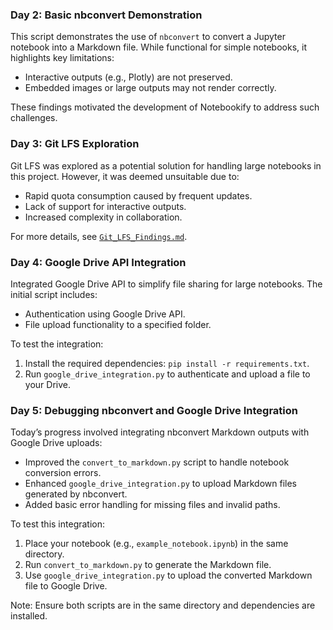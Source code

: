 ### Day 2: Basic nbconvert Demonstration

This script demonstrates the use of `nbconvert` to convert a Jupyter notebook into a Markdown file. While functional for simple notebooks, it highlights key limitations:

- Interactive outputs (e.g., Plotly) are not preserved.
- Embedded images or large outputs may not render correctly.

These findings motivated the development of Notebookify to address such challenges.

### Day 3: Git LFS Exploration

Git LFS was explored as a potential solution for handling large notebooks in this project. However, it was deemed unsuitable due to:

- Rapid quota consumption caused by frequent updates.
- Lack of support for interactive outputs.
- Increased complexity in collaboration.

For more details, see [`Git_LFS_Findings.md`](Git_LFS_Findings.md).

### Day 4: Google Drive API Integration

Integrated Google Drive API to simplify file sharing for large notebooks. The initial script includes:

- Authentication using Google Drive API.
- File upload functionality to a specified folder.

To test the integration:

1. Install the required dependencies: `pip install -r requirements.txt`.
2. Run `google_drive_integration.py` to authenticate and upload a file to your Drive.

### Day 5: Debugging nbconvert and Google Drive Integration

Today’s progress involved integrating nbconvert Markdown outputs with Google Drive uploads:

- Improved the `convert_to_markdown.py` script to handle notebook conversion errors.
- Enhanced `google_drive_integration.py` to upload Markdown files generated by nbconvert.
- Added basic error handling for missing files and invalid paths.

To test this integration:

1. Place your notebook (e.g., `example_notebook.ipynb`) in the same directory.
2. Run `convert_to_markdown.py` to generate the Markdown file.
3. Use `google_drive_integration.py` to upload the converted Markdown file to Google Drive.

Note: Ensure both scripts are in the same directory and dependencies are installed.
